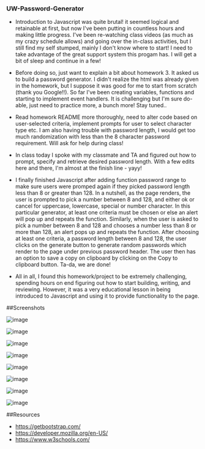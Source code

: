 ### UW-Password-Generator

- Introduction to Javascript was quite brutal! it seemed logical and retainable at first, but now I've been putting in countless hours and making little progress. I've been re-watching class videos (as much as my crazy schedule allows) and going over the in-class activities, but I still find my self stumped, mainly I don't know where to start! I need to take advantage of the great support system this progam has. I will get a bit of sleep and continue in a few!

- Before doing so, just want to explain a bit about homework 3. It asked us to build a password generator. I didn't realize the html was already given in the homework, but I suppose it was good for me to start from scratch (thank you Google!!). So far I've been creating variables, functions and starting to implement event handlers. It is challenging but I'm sure do-able, just need to practice more, a bunch more! Stay tuned..

- Read homework README more thoroughly, need to alter code based on user-selected criteria, implement prompts for user to select character type etc. I am also having trouble with password length, I would get too much randomization with less than the 8 character password requirement. Will ask for help during class!

- In class today I spoke with my classmate and TA and figured out how to prompt, specify and retrieve desired password length. With a few edits here and there, I'm almost at the finish line - yayy!

- I finally finished Javascript after adding function password range to make sure users were promped again if they picked password length less than 8 or greater than 128. In a nutshell, as the page renders, the user is prompted to pick a number between 8 and 128, and either ok or cancel for uppercase, lowercase, special or number character. In this particular generator, at least one criteria must be chosen or else an alert will pop up and repeats the function. Similarly, when the user is asked to pick a number between 8 and 128 and chooses a number less than 8 or more than 128, an alert pops up and repeats the function. After choosing at least one criteria, a password length between 8 and 128, the user clicks on the generate button to generate random passwords which render to the page under previous password header. The user then has an option to save a copy on clipboard by clicking on the Copy to clipboard button. Ta-da, we are done!

- All in all, I found this homework/project to be extremely challenging, spending hours on end figuring out how to start building, writing, and reviewing. However, it was a very educational lesson in being introduced to Javascript and using it to provide functionality to the page.

##Screenshots

![image](https://user-images.githubusercontent.com/16216345/66272955-6c014500-e824-11e9-8e53-51382f1e1414.png)

![image](https://user-images.githubusercontent.com/16216345/66273016-f34eb880-e824-11e9-8d79-1183461290c1.png)

![image](https://user-images.githubusercontent.com/16216345/66273022-0792b580-e825-11e9-921c-df146b0549b8.png)

![image](https://user-images.githubusercontent.com/16216345/66273030-1711fe80-e825-11e9-9f9c-63526806c7f2.png)

![image](https://user-images.githubusercontent.com/16216345/66273040-27c27480-e825-11e9-9b4c-adc76496ae15.png)

![image](https://user-images.githubusercontent.com/16216345/66273048-37da5400-e825-11e9-8caf-a80d0da10c93.png)

![image](https://user-images.githubusercontent.com/16216345/66273051-46287000-e825-11e9-85dc-141e196e8672.png)

![image](https://user-images.githubusercontent.com/16216345/66273064-5a6c6d00-e825-11e9-9fbd-a8a5108a28b7.png)


##Resources

- https://getbootstrap.com/
- https://developer.mozilla.org/en-US/
- https://www.w3schools.com/